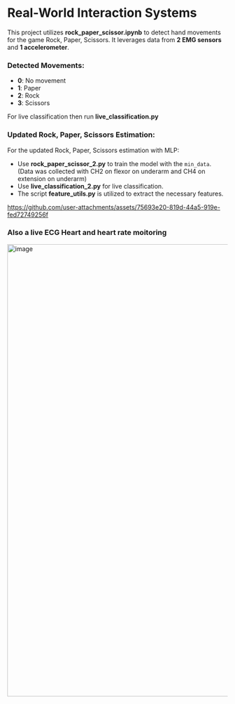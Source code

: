 # Real-World Interaction Systems

This project utilizes **rock_paper_scissor.ipynb** to detect hand movements for the game Rock, Paper, Scissors. It leverages data from **2 EMG sensors** and **1 accelerometer**.

### Detected Movements:
- **0**: No movement
- **1**: Paper
- **2**: Rock
- **3**: Scissors

For live classification then run **live_classification.py**


### Updated Rock, Paper, Scissors Estimation:
For the updated Rock, Paper, Scissors estimation with MLP:
- Use **rock_paper_scissor_2.py** to train the model with the `min_data`. (Data was collected with CH2 on flexor on underarm and CH4 on extension on underarm)
- Use **live_classification_2.py** for live classification.
- The script **feature_utils.py** is utilized to extract the necessary features.



https://github.com/user-attachments/assets/75693e20-819d-44a5-919e-fed72749256f



### Also a live ECG Heart and heart rate moitoring
<img width="1505" height="1032" alt="image" src="https://github.com/user-attachments/assets/a5180275-dcb0-4175-a417-26fc99783f4f" />



